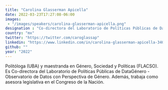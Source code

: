 ```yaml
---
title: "Carolina Glasserman Apicella"
date: 2022-03-23T17:27:08-06:00
images: 
 - "/images/speakers/carolina-glasserman-apicella.png"
designation : "Co-directora del Laboratorio de Políticas Públicas de DataGénero"
country: "mx"
twitter: "https://twitter.com/caroglassap"
linkedin: "https://www.linkedin.com/in/carolina-glasserman-apicella-34075a121/"
github: ""
year: "2022"
---
```


Politóloga (UBA) y maestranda en Género, Sociedad y Políticas (FLACSO). Es Co-directora del Laboratorio de Políticas Públicas de DataGénero - Observatorio de Datos con Perspectiva de Género. Además, trabaja como asesora legislativa en el Congreso de la Nación.

